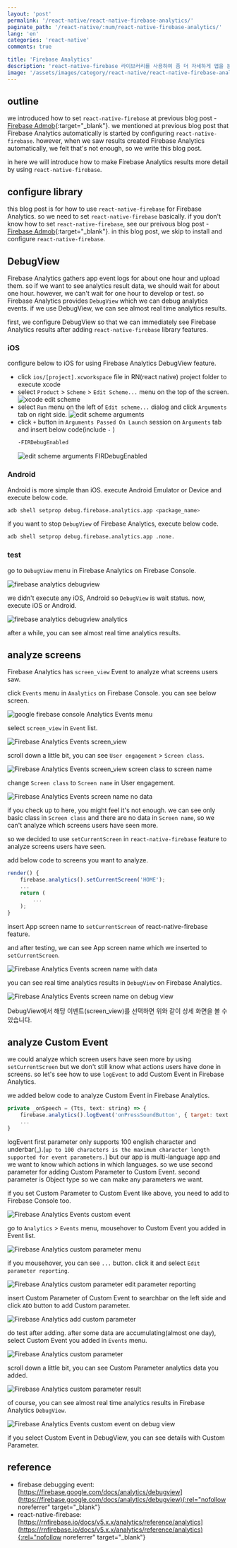 ```yaml
---
layout: 'post'
permalink: '/react-native/react-native-firebase-analytics/'
paginate_path: '/react-native/:num/react-native-firebase-analytics/'
lang: 'en'
categories: 'react-native'
comments: true

title: 'Firebase Analytics'
description: 'react-native-firebase 라이브러리를 사용하여 좀 더 자세하게 앱을 분석해 보자'
image: '/assets/images/category/react-native/react-native-firebase-analytics.jpg'
---
```



## outline
we introduced how to set ```react-native-firebase``` at previous blog post - [Firebase Admob]({{site.url}}/{{page.categories}}/react-native-firebase-admob/){:target="_blank"}. we mentioned at previous blog post that Firebase Analytics automatically is started by configuring ```react-native-firebase```. however, when we saw results created Firebase Analytics automatically, we felt that's not enough, so we write this blog post.

in here we will introduce how to make Firebase Analytics results more detail by using ```react-native-firebase```.

## configure library
this blog post is for how to use ```react-native-firebase``` for Firebase Analytics. so we need to set ```react-native-firebase``` basically. if you don't know how to set ```react-native-firebase```, see our preivous blog post - [Firebase Admob]({{site.url}}/{{page.categories}}/react-native-firebase-admob/){:target="_blank"}. in this blog post, we skip to install and configure ```react-native-firebase```.

## DebugView
Firebase Analytics gathers app event logs for about one hour and upload them. so if we want to see analytics result data, we should wait for about one hour. however, we can't wait for one hour to develop or test. so Firebase Analytics provides ```DebugView``` which we can debug analytics events. if we use DebugView, we can see almost real time analytics results.

first, we configure DebugView so that we can immediately see Firebase Analytics results after adding ```react-native-firebase``` library features.

### iOS
configure below to iOS for using Firebase Analytics DebugView feature.

- click ```ios/[project].xcworkspace``` file in RN(react native) project folder to execute xcode
- select ```Product``` > ```Scheme``` > ```Edit Scheme...``` menu on the top of the screen.
    ![xcode edit scheme](/assets/images/category/react-native/react-native-firebase-analytics/edit-scheme.png)
- select ```Run``` menu on the left of ```Edit scheme...``` dialog and click ```Arguments``` tab on right side.
    ![edit scheme arguments](/assets/images/category/react-native/react-native-firebase-analytics/edit-scheme-arguments.png)
- click ```+``` button in ```Arguments Passed On Launch``` session on ```Arguments``` tab and insert below code(include ```-``` )
    ```bash
    -FIRDebugEnabled
    ```
    ![edit scheme arguments FIRDebugEnabled](/assets/images/category/react-native/react-native-firebase-analytics/edit-scheme-FIRDebugEnabled.png)

### Android
Android is more simple than iOS. execute Android Emulator or Device and execute below code.

```bash
adb shell setprop debug.firebase.analytics.app <package_name>
```

if you want to stop ```DebugView``` of Firebase Analytics, execute below code.

```bash
adb shell setprop debug.firebase.analytics.app .none.
```

### test
go to ```DebugView``` menu in Firebase Analytics on Firebase Console.

![firebase analytics debugview](/assets/images/category/react-native/react-native-firebase-analytics/firebase-analytics-debugview.png)

we didn't execute any iOS, Android so ```DebugView``` is wait status. now, execute iOS or Android.

![firebase analytics debugview analytics](/assets/images/category/react-native/react-native-firebase-analytics/debugview-analytics.png)

after a while, you can see almost real time analytics results.

## analyze screens
Firebase Analytics has ```screen_view``` Event to analyze what screens users saw.

click ```Events``` menu in ```Analytics``` on Firebase Console. you can see below screen.

![google firebase console Analytics Events menu](/assets/images/category/react-native/react-native-firebase-analytics/analytics-events.png)

select ```screen_view``` in ```Event``` list.

![Firebase Analytics Events screen_view](/assets/images/category/react-native/react-native-firebase-analytics/analytics-events-screen_view.png)

scroll down a little bit, you can see ```User engagement``` > ```Screen class```.

![Firebase Analytics Events screen_view screen class to screen name](/assets/images/category/react-native/react-native-firebase-analytics/screen_view-class-to-name.png)

change ```Screen class``` to ```Screen name``` in User engagement.

![Firebase Analytics Events screen name no data](/assets/images/category/react-native/react-native-firebase-analytics/screen_name-no-data.png)

if you check up to here, you might feel it's not enough. we can see only basic class in ```Screen class``` and there are no data in ```Screen name```, so we can't analyze which screens users have seen more.

so we decided to use ```setCurrentScreen``` in ```react-native-firebase``` feature to analyze screens users have seen.

add below code to screens you want to analyze.

```js
render() {
    firebase.analytics().setCurrentScreen('HOME');
    ...
    return (
        ...
    );
}
```

insert App screen name to ```setCurrentScreen``` of react-native-firebase feature.

and after testing, we can see App screen name which we inserted to ```setCurrentScreen```.

![Firebase Analytics Events screen name with data](/assets/images/category/react-native/react-native-firebase-analytics/screen_name-with-data.png)

you can see real time analytics results in ```DebugView``` on Firebase Analytics.

![Firebase Analytics Events screen name on debug view](/assets/images/category/react-native/react-native-firebase-analytics/screen_name-on-debugview.png)

DebugView에서 해당 이벤트(screen_view)를 선택하면 위와 같이 상세 화면을 볼 수 있습니다.

## analyze Custom Event
we could analyze which screen users have seen more by using ```setCurrentScreen``` but we don't still know what actions users have done in screens. so let's see how to use ```logEvent``` to add Custom Event in Firebase Analytics.

we added below code to analyze Custom Event in Firebase Analytics.

```js
private _onSpeech = (Tts, text: string) => {
    firebase.analytics().logEvent('onPressSoundButton', { target: text });
    ...
}
```

logEvent first parameter only supports 100 english character and underbar(_).(```up to 100 characters is the maximum character length supported for event parameters.```) but our app is multi-language app and we want to know which actions in which languages. so we use second parameter for adding Custom Parameter to Custom Event. second parameter is Object type so we can make any parameters we want.

if you set Custom Parameter to Custom Event like above, you need to add to Firebase Console too.

![Firebase Analytics Events custom event](/assets/images/category/react-native/react-native-firebase-analytics/custom-event-custom-parameter.png)

go to ```Analytics``` > ```Events``` menu, mousehover to Custom Event you added in Event list.

![Firebase Analytics custom parameter menu](/assets/images/category/react-native/react-native-firebase-analytics/custom-parameter-menu.png)

if you mousehover, you can see ```...``` button. click it and select ```Edit parameter reporting```.

![Firebase Analytics custom parameter edit parameter reporting](/assets/images/category/react-native/react-native-firebase-analytics/custom-parameter-edit-parameter-reporting.png)

insert Custom Parameter of Custom Event to searchbar on the left side and click ```ADD``` button to add Custom parameter.

![Firebase Analytics add custom parameter](/assets/images/category/react-native/react-native-firebase-analytics/add-custom-parameter.png)

do test after adding. after some data are accumulating(almost one day), select Custom Event you added in ```Events``` menu.

![Firebase Analytics custom parameter](/assets/images/category/react-native/react-native-firebase-analytics/custom-parameter.png)

scroll down a little bit, you can see Custom Parameter analytics data you added.

![Firebase Analytics custom parameter result](/assets/images/category/react-native/react-native-firebase-analytics/custom-parameter-result.png)

of course, you can see almost real time analytics results in Firebase Analytics ```DebugView```.

![Firebase Analytics Events custom event on debug view](/assets/images/category/react-native/react-native-firebase-analytics/custom_event-on-debugview.png)

if you select Custom Event in DebugView, you can see details with Custom Parameter.

## reference
- firebase debugging event: [https://firebase.google.com/docs/analytics/debugview](https://firebase.google.com/docs/analytics/debugview){:rel="nofollow noreferrer" target="_blank"}
- react-native-firebase: [https://rnfirebase.io/docs/v5.x.x/analytics/reference/analytics](https://rnfirebase.io/docs/v5.x.x/analytics/reference/analytics){:rel="nofollow noreferrer" target="_blank"}